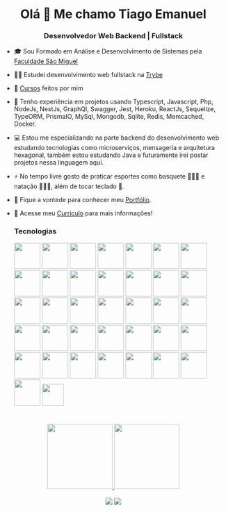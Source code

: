 <h1 align="center">Olá 👋 Me chamo Tiago Emanuel</h1>
<h3 align="center">Desenvolvedor Web Backend | Fullstack</h3>

- 🎓 Sou Formado em Análise e Desenvolvimento de Sistemas pela <a href="https://www.unisaomiguel.edu.br/ead/analise-e-desenvolvimento-de-sistemas/">Faculdade São Miguel</a></p> 
- 👨‍💻 Estudei desenvolvimento web fullstack na <a href="https://www.betrybe.com/">Trybe</a></p>
- 📑 <a href="https://v2.credential.net/profile/tiagoemanueldonascimento981866/wallet#gs.belygj">Cursos</a> feitos por mim</p>
- 🔭 Tenho experiência em projetos usando Typescript, Javascript, Php, NodeJs, NestJs, GraphQl, Swagger, Jest, Heroku, ReactJs, Sequelize, TypeORM, PrismaIO, MySql, Mongodb, Sqlite, Redis, Memcached, Docker.
- 💻 Estou me especializando na parte backend do desenvolvimento web estudando tecnologias como microserviços, mensageria e arquitetura hexagonal, também estou estudando Java e futuramente irei postar projetos nessa linguagem aqui.
- ⚡ No tempo livre gosto de praticar esportes como basquete ⛹🏽‍♂️ e natação 🏊🏽‍♂️, além de tocar teclado 🎹.
- 🎯 Fique a vontede para conhecer meu <a href="https://tiago-portifolio.vercel.app" target="_blank">Portfólio</a>.</p>
- 📝 Acesse meu <a href="https://gitconnected.com/tiagoemanuel8/resume" target="_blank">Curriculo</a> para mais informações!



  <h3> Tecnologias </h3>
    <span>
       <img src="https://cdn.jsdelivr.net/gh/devicons/devicon/icons/javascript/javascript-original.svg" width="60" /> <!-- Js -->
       <img src="https://cdn.jsdelivr.net/gh/devicons/devicon/icons/typescript/typescript-original.svg" width="60"> <!-- Ts -->
       <img src="https://cdn.jsdelivr.net/gh/devicons/devicon/icons/python/python-original.svg" width="60"> <!-- Python -->
       <img src="https://cdn.jsdelivr.net/gh/devicons/devicon/icons/java/java-original.svg" width="60"> <!-- Java -->
       <img src="https://cdn.jsdelivr.net/gh/devicons/devicon/icons/nodejs/nodejs-original.svg" width="60"> <!-- Node -->
       <img src="https://cdn.jsdelivr.net/gh/devicons/devicon/icons/react/react-original.svg" width="60"> <!-- React -->
       <img src="https://cdn.jsdelivr.net/gh/devicons/devicon/icons/nestjs/nestjs-plain.svg" width="60"> <!-- Nest -->
       <img src="https://cdn.jsdelivr.net/gh/devicons/devicon/icons/graphql/graphql-plain.svg" width="60"> <!-- GraphQL -->
       <img src="https://cdn.jsdelivr.net/gh/devicons/devicon/icons/spring/spring-original.svg" width="60"> <!-- Spring -->
       <img src="https://github.com/TiagoEmanuel8/TiagoEmanuel8/assets/72472530/c5c3d57b-9009-4a6d-9f0f-57490eafb4b2" width="60"> <!-- Prisma -->
       <img src="https://github.com/TiagoEmanuel8/TiagoEmanuel8/assets/72472530/62bfc616-136b-487d-9271-0d389186f666" width="60"> <!-- TypeORM -->
       <img src="https://cdn.jsdelivr.net/gh/devicons/devicon/icons/sequelize/sequelize-original.svg" width="60"> <!-- Sequelize -->
       <img src="https://cdn.jsdelivr.net/gh/devicons/devicon/icons/mysql/mysql-original.svg" width="60"> <!-- Mysql -->
       <img src="https://cdn.jsdelivr.net/gh/devicons/devicon/icons/postgresql/postgresql-original.svg" width="60"> <!-- Postgresql -->
       <img src="https://cdn.jsdelivr.net/gh/devicons/devicon/icons/sqlite/sqlite-original.svg" width="60"> <!-- SQLite -->
       <img src="https://cdn.jsdelivr.net/gh/devicons/devicon/icons/mongodb/mongodb-original.svg" width="60"> <!-- MongoDB -->
       <img src="https://cdn.jsdelivr.net/gh/devicons/devicon/icons/redis/redis-original.svg" width="60"> <!-- Redis -->
       <img src="https://cdn.jsdelivr.net/gh/devicons/devicon/icons/apachekafka/apachekafka-original.svg" width="60"> <!-- Kafka -->
       <img src="https://github.com/TiagoEmanuel8/TiagoEmanuel8/assets/72472530/54f7d815-ee24-43c8-8478-ff3608bcc35f" width="60"> <!-- Rabbitmq -->
       <img src="https://github.com/TiagoEmanuel8/TiagoEmanuel8/assets/72472530/5c08d4b7-327d-4414-b22e-53c246072029" width="60"> <!-- Swagger -->
       <img src="https://cdn.jsdelivr.net/gh/devicons/devicon/icons/socketio/socketio-original.svg" width="60"> <!-- Websocket -->
       <img src="https://cdn.jsdelivr.net/gh/devicons/devicon/icons/docker/docker-original.svg" width="60"> <!-- Docker -->
       <img src="https://cdn.jsdelivr.net/gh/devicons/devicon/icons/kubernetes/kubernetes-plain.svg" width="60"> <!-- Kubernetes -->
       <img src="https://cdn.jsdelivr.net/gh/devicons/devicon/icons/eslint/eslint-original.svg" width="60"> <!-- Eslint -->
       <img src="https://cdn.jsdelivr.net/gh/devicons/devicon/icons/jest/jest-plain.svg" width="60"> <!-- Jest -->
       <img src="https://cdn.jsdelivr.net/gh/devicons/devicon/icons/mocha/mocha-plain.svg" width="60"> <!-- Mocha -->
       <img src="https://www.vectorlogo.zone/logos/chaijs/chaijs-icon.svg" width="60"> <!-- Chai -->
       <img src="https://github.com/TiagoEmanuel8/TiagoEmanuel8/assets/72472530/fcdccdcd-b32c-4c64-b1ae-be0bef92cd66" width="60"> <!-- Cypress -->
       <img src="https://cdn.jsdelivr.net/gh/devicons/devicon/icons/nextjs/nextjs-line.svg" width="60"> <!-- Next --> 
       <img src="https://cdn.jsdelivr.net/gh/devicons/devicon/icons/tailwindcss/tailwindcss-plain.svg" width="60"> <!-- Tailwind Css -->
       <img src="https://cdn.jsdelivr.net/gh/devicons/devicon/icons/babel/babel-original.svg" width="60"> <!-- Babel -->
       <img src="https://github.com/TiagoEmanuel8/TiagoEmanuel8/assets/72472530/fa36d5cf-95c2-497b-a564-efb0248703d7" width="60"> <!-- Vite -->
       <img src="https://cdn.jsdelivr.net/gh/devicons/devicon/icons/html5/html5-plain.svg" width="60"> <!-- Html -->
       <img src="https://cdn.jsdelivr.net/gh/devicons/devicon/icons/css3/css3-plain.svg" width="60"> <!-- Css -->
       <img src="https://cdn.jsdelivr.net/gh/devicons/devicon/icons/git/git-original.svg" width="60"> <!-- Git -->
       <img src="https://cdn.jsdelivr.net/gh/devicons/devicon/icons/linux/linux-original.svg" width="60"> <!-- Linux -->
       <img src="https://cdn.jsdelivr.net/gh/devicons/devicon/icons/visualstudio/visualstudio-plain.svg" width="50"> <!-- Visual Studio Code -->
    </span>
</div>

#

<div align="center">
  <a href="https://github.com/TiagoEmanuel8">
  <img height="150em" src="https://github-readme-stats.vercel.app/api?username=TiagoEmanuel8&show_icons=true&theme=tokyonight&include_all_commits=true&count_private=true"/>
  <img height="150em" src="https://github-readme-stats.vercel.app/api/top-langs/?username=TiagoEmanuel8&exclude_repo=species-Api,trybe-exercises,trivia,starwars-Planets,easy-sac,sac-easy-chat,nbb-presentation,nodejs-concepts,github-readme-stats,trybewallet,recipes-app,exercise-sequelize-associations,tiago.portifolio,cookmaster,sac-easy-chat,species-Api,Awesome-Profile-README-templates,alurakut&layout=compact&langs_count=8&theme=tokyonight"/>
</div>
 <div><br>
   
  <div align="center">
   <a href="https://www.linkedin.com/in/tiagoemanuel/" target="_blank"><img src="https://img.shields.io/badge/-LinkedIn-%230077B5?style=for-the-badge&logo=linkedin&logoColor=white" target="_blank"></a> 
  <a href = "mailto:tiago.emanuel.n@gmail.com"><img src="https://img.shields.io/badge/-Gmail-%23333?style=for-the-badge&logo=gmail&logoColor=white" target="_blank"></a>
     
<div align="center">

